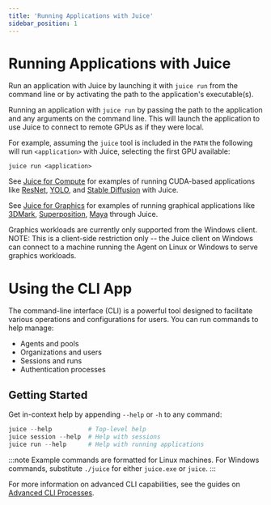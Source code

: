 ```yaml
---
title: 'Running Applications with Juice'
sidebar_position: 1
---
```


# Running Applications with Juice

Run an application with Juice by launching it with `juice run` from the command line or by activating the path to the application's executable(s).

Running an application with `juice run` by passing the path to the application and any arguments on the command line.  This will launch the application to use Juice to connect to remote GPUs as if they were local.

For example, assuming the `juice` tool is included in the `PATH` the following will run `<application>` with Juice, selecting the first GPU available:

~~~
juice run <application>
~~~

See [Juice for Compute](#juice-for-compute) for examples of running CUDA-based applications like [ResNet](#resnet), [YOLO](#yolo), and [Stable Diffusion](#stable-diffusion) with Juice.

See [Juice for Graphics](#juice-for-graphics) for examples of running graphical applications like [3DMark](#3dmark), [Superposition](#superposition), [Maya](#maya) through Juice.

Graphics workloads are currently only supported from the Windows client.  NOTE: This is a client-side restriction only -- the Juice client on Windows can connect to a machine running the Agent on Linux or Windows to serve graphics workloads.

# Using the CLI App

The command-line interface (CLI) is a powerful tool designed to facilitate various operations and configurations for users. You can run commands to help manage:

- Agents and pools
- Organizations and users
- Sessions and runs
- Authentication processes

## Getting Started

Get in-context help by appending `--help` or `-h` to any command:

```powershell
juice --help          # Top-level help
juice session --help  # Help with sessions
juice run --help      # Help with running applications
```

:::note
Example commands are formatted for Linux machines. For Windows commands, substitute `./juice` for either `juice.exe` or `juice`.
:::

For more information on advanced CLI capabilities, see the guides on [Advanced CLI Processes](/docs/juice/pro-users/cli-app/advanced-cli/advanced-cli.md).